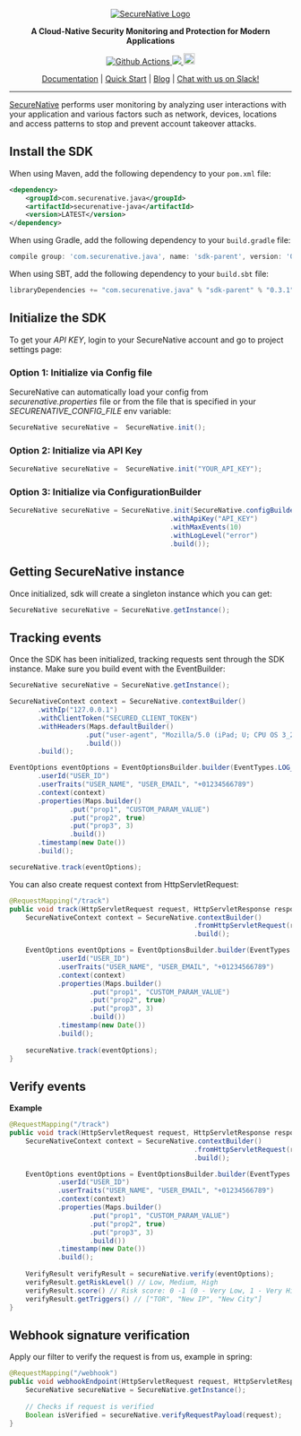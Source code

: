 <p align="center">
  <a href="https://www.securenative.com"><img src="https://user-images.githubusercontent.com/45174009/77826512-f023ed80-7120-11ea-80e0-58aacde0a84e.png" alt="SecureNative Logo"/></a>
</p>

<p align="center">
  <b>A Cloud-Native Security Monitoring and Protection for Modern Applications</b>
</p>
<p align="center">
  <a href="https://github.com/securenative/securenative-node">
    <img alt="Github Actions" src="https://github.com/securenative/securenative-java/workflows/CI/badge.svg">
  </a>
  <a href="https://codecov.io/gh/securenative/securenative-java">
    <img src="https://codecov.io/gh/securenative/securenative-java/branch/master/graph/badge.svg" />
  </a>
  <a href="https://search.maven.org/artifact/com.securenative.java/securenative-java">
    <img src="https://img.shields.io/maven-central/v/com.securenative.java/securenative-java.svg" alt="npm version" height="20">
  </a>
</p>
<p align="center">
  <a href="https://docs.securenative.com">Documentation</a> |
  <a href="https://docs.securenative.com/quick-start">Quick Start</a> |
  <a href="https://blog.securenative.com">Blog</a> |
  <a href="">Chat with us on Slack!</a>
</p>
<hr/>


[SecureNative](https://www.securenative.com/) performs user monitoring by analyzing user interactions with your application and various factors such as network, devices, locations and access patterns to stop and prevent account takeover attacks.

## Install the SDK

When using Maven, add the following dependency to your `pom.xml` file:
```xml
<dependency>
    <groupId>com.securenative.java</groupId>
    <artifactId>securenative-java</artifactId>
    <version>LATEST</version>
</dependency>
```

When using Gradle, add the following dependency to your `build.gradle` file:
```gradle
compile group: 'com.securenative.java', name: 'sdk-parent', version: '0.3.1', ext: 'pom'
```

When using SBT, add the following dependency to your `build.sbt` file:
```sbt
libraryDependencies += "com.securenative.java" % "sdk-parent" % "0.3.1" pomOnly()
```

## Initialize the SDK

To get your *API KEY*, login to your SecureNative account and go to project settings page:

### Option 1: Initialize via Config file
SecureNative can automatically load your config from *securenative.properties* file or from the file that is specified in your *SECURENATIVE_CONFIG_FILE* env variable:

```java
SecureNative secureNative =  SecureNative.init();
```
### Option 2: Initialize via API Key

```java
SecureNative secureNative =  SecureNative.init("YOUR_API_KEY");
```

### Option 3: Initialize via ConfigurationBuilder
```java
SecureNative secureNative = SecureNative.init(SecureNative.configBuilder()
                                        .withApiKey("API_KEY")
                                        .withMaxEvents(10)
                                        .withLogLevel("error")
                                        .build()); 
```

## Getting SecureNative instance
Once initialized, sdk will create a singleton instance which you can get: 
```java
SecureNative secureNative = SecureNative.getInstance();
```

## Tracking events

Once the SDK has been initialized, tracking requests sent through the SDK
instance. Make sure you build event with the EventBuilder:

 ```java
SecureNative secureNative = SecureNative.getInstance();

SecureNativeContext context = SecureNative.contextBuilder()
        .withIp("127.0.0.1")
        .withClientToken("SECURED_CLIENT_TOKEN")
        .withHeaders(Maps.defaultBuilder()
                    .put("user-agent", "Mozilla/5.0 (iPad; U; CPU OS 3_2_1 like Mac OS X; en-us) AppleWebKit/531.21.10 (KHTML, like Gecko) Mobile/7B405")
                    .build())
        .build();

EventOptions eventOptions = EventOptionsBuilder.builder(EventTypes.LOG_IN)
        .userId("USER_ID")
        .userTraits("USER_NAME", "USER_EMAIL", "+01234566789")
        .context(context)
        .properties(Maps.builder()
                .put("prop1", "CUSTOM_PARAM_VALUE")
                .put("prop2", true)
                .put("prop3", 3)
                .build())
        .timestamp(new Date())
        .build();

secureNative.track(eventOptions);
 ```

You can also create request context from HttpServletRequest:

```java
@RequestMapping("/track")
public void track(HttpServletRequest request, HttpServletResponse response) {
    SecureNativeContext context = SecureNative.contextBuilder()
                                              .fromHttpServletRequest(request)
                                              .build();

    EventOptions eventOptions = EventOptionsBuilder.builder(EventTypes.LOG_IN)
            .userId("USER_ID")
            .userTraits("USER_NAME", "USER_EMAIL", "+01234566789")
            .context(context)
            .properties(Maps.builder()
                    .put("prop1", "CUSTOM_PARAM_VALUE")
                    .put("prop2", true)
                    .put("prop3", 3)
                    .build())
            .timestamp(new Date())
            .build();
    
    secureNative.track(eventOptions);
}
```

## Verify events

**Example**

```java
@RequestMapping("/track")
public void track(HttpServletRequest request, HttpServletResponse response) {
    SecureNativeContext context = SecureNative.contextBuilder()
                                              .fromHttpServletRequest(request)
                                              .build();

    EventOptions eventOptions = EventOptionsBuilder.builder(EventTypes.LOG_IN)
            .userId("USER_ID")
            .userTraits("USER_NAME", "USER_EMAIL", "+01234566789")
            .context(context)
            .properties(Maps.builder()
                    .put("prop1", "CUSTOM_PARAM_VALUE")
                    .put("prop2", true)
                    .put("prop3", 3)
                    .build())
            .timestamp(new Date())
            .build();
    
    VerifyResult verifyResult = secureNative.verify(eventOptions);
    verifyResult.getRiskLevel() // Low, Medium, High
    verifyResult.score() // Risk score: 0 -1 (0 - Very Low, 1 - Very High)
    verifyResult.getTriggers() // ["TOR", "New IP", "New City"]
}
```

## Webhook signature verification

Apply our filter to verify the request is from us, example in spring:

```java
@RequestMapping("/webhook")
public void webhookEndpoint(HttpServletRequest request, HttpServletResponse response) {
    SecureNative secureNative = SecureNative.getInstance();
    
    // Checks if request is verified
    Boolean isVerified = secureNative.verifyRequestPayload(request);
}
 ```

